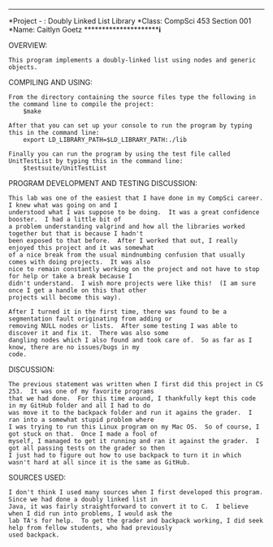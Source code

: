 *****************************************
*Project - : Doubly Linked List Library
*Class: CompSci 453 Section 001
*Name: Caitlyn Goetz
*******************************i**********

OVERVIEW:

	This program implements a doubly-linked list using nodes and generic objects.
	

COMPILING AND USING:

	From the directory containing the source files type the following in the command line to compile the project:
		$make
	
	After that you can set up your console to run the program by typing this in the command line:
		export LD_LIBRARY_PATH=$LD_LIBRARY_PATH:./lib

	Finally you can run the program by using the test file called UnitTestList by typing this in the command line:	
		$testsuite/UnitTestList

PROGRAM DEVELOPMENT AND TESTING DISCUSSION:

	This lab was one of the easiest that I have done in my CompSci career.  I knew what was going on and I 
	understood what I was suppose to be doing.  It was a great confidence booster.  I had a little bit of
	a problem understanding valgrind and how all the libraries worked together but that is because I hadn't
	been exposed to that before.  After I worked that out, I really enjoyed this project and it was somewhat
	of a nice break from the usual mindnumbing confusion that usually comes with doing projects.  It was also
	nice to remain constantly working on the project and not have to stop for help or take a break because I
	didn't understand.  I wish more projects were like this!  (I am sure once I get a handle on this that other
	projects will become this way).  
	
	After I turned it in the first time, there was found to be a segmentation fault originating from adding or
	removing NULL nodes or lists.  After some testing I was able to discover it and fix it.  There was also some
	dangling nodes which I also found and took care of.  So as far as I know, there are no issues/bugs in my
	code.
	
DISCUSSION:

	The previous statement was written when I first did this project in CS 253.  It was one of my favorite programs
	that we had done.  For this time around, I thankfully kept this code in my GitHub folder and all I had to do
	was move it to the backpack folder and run it agains the grader.  I ran into a somewhat stupid problem where
	I was trying to run this Linux program on my Mac OS.  So of course, I got stuck on that.  Once I made a fool of
	myself, I managed to get it running and ran it against the grader.  I got all passing tests on the grader so then
	I just had to figure out how to use backpack to turn it in which wasn't hard at all since it is the same as GitHub.

SOURCES USED:

	I don't think I used many sources when I first developed this program.  Since we had done a doubly linked list in 
	Java, it was fairly straightforward to convert it to C.  I believe when I did run into problems, I would ask the
	lab TA's for help.  To get the grader and backpack working, I did seek help from fellow students, who had previously
	used backpack.
